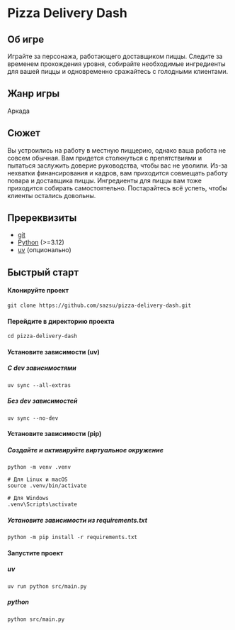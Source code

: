 # Pizza Delivery Dash

## Об игре
Играйте за персонажа, работающего доставщиком пиццы. Следите за временем прохождения уровня, собирайте необходимые ингредиенты для вашей пиццы и одновременно сражайтесь с голодными клиентами.

## Жанр игры
Аркада

## Сюжет
Вы устроились на работу в местную пиццерию, однако ваша работа не совсем обычная. Вам придется столкнуться с препятствиями и пытаться заслужить доверие руководства, чтобы вас не уволили. Из-за нехватки финансирования и кадров, вам приходится совмещать работу повара и доставщика пиццы. Ингредиенты для пиццы вам тоже приходится собирать самостоятельно. Постарайтесь всё успеть, чтобы клиенты остались довольны.

## Пререквизиты

- [git](https://git-scm.com/downloads)
- [Python](https://www.python.org/downloads/) (>=3.12)
- [uv](https://docs.astral.sh/uv/) (опционально)

## Быстрый старт

#### Клонируйте проект

```shell
git clone https://github.com/sazsu/pizza-delivery-dash.git
```

#### Перейдите в директорию проекта

```shell
cd pizza-delivery-dash
```

#### Установите зависимости (uv)

##### С dev зависимостями

```shell
uv sync --all-extras
```

##### Без dev зависимостей

```shell
uv sync --no-dev
```

#### Установите зависимости (pip)

##### Создайте и активируйте виртуальное окружение

```shell
python -m venv .venv

# Для Linux и macOS
source .venv/bin/activate

# Для Windows
.venv\Scripts\activate
```

##### Установите зависимости из requirements.txt

```shell
python -m pip install -r requirements.txt
```

#### Запустите проект

##### uv

```shell
uv run python src/main.py
```

##### python

```shell
python src/main.py
```
